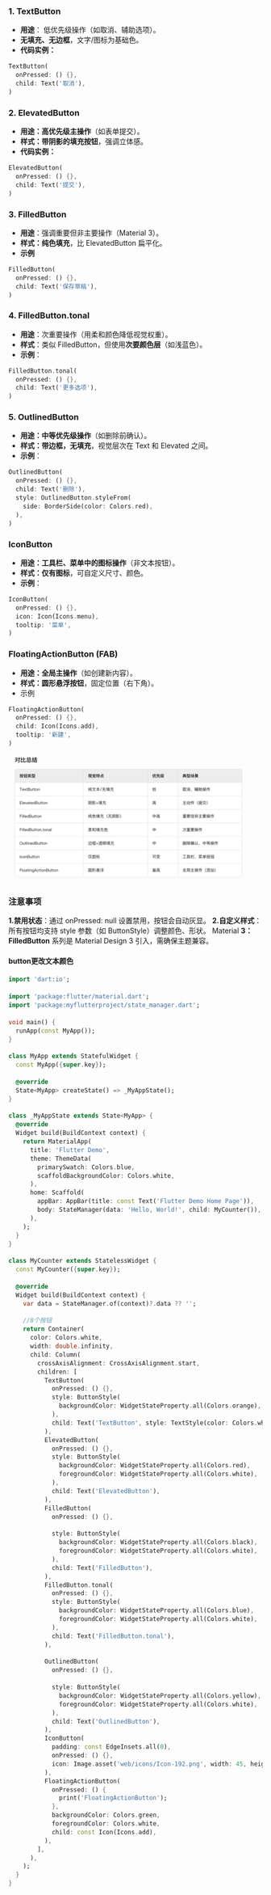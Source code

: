 ### ​​1. TextButton​​
* **用途​​**： 低优先级操作（如取消、辅助选项）。
* **无填充、无边框**​​，文字/图标为基础色。
* **代码实例：**
```dart
TextButton(
  onPressed: () {},
  child: Text('取消'),
)
```
### ​​2. ElevatedButton
* ​**​用途​​：​​高优先级主操作**​​（如表单提交）。
* **样式​​：​​带阴影的填充按钮​**​，强调立体感。
* **代码实例：**
```dart
ElevatedButton(
  onPressed: () {},
  child: Text('提交'),
)
```
### 3. FilledButton​​
* **​用途​**​：强调重要但非主要操作（Material 3）。
* **样式​​：​​纯色填充​**​，比 ElevatedButton 扁平化。
* **示例**
 
```dart
FilledButton(
  onPressed: () {},
  child: Text('保存草稿'),
)
```
### 4. FilledButton.tonal​​
* ​**用途**​​：次重要操作（用柔和颜色降低视觉权重）。
* **​样式​**​：类似 FilledButton，但使用​**​次要颜色层​​**（如浅蓝色）。
* **​示例​**​：
```dart
FilledButton.tonal(
  onPressed: () {},
  child: Text('更多选项'),
)
```
### ​​5. OutlinedButton​​
* ​**​用途​​：​​中等优先级操作**​​（如删除前确认）。
* ​**​样式​​：​​带边框，无填充​**​，视觉层次在 Text 和 Elevated 之间。
* ​​**示例​**​：
```dart
OutlinedButton(
  onPressed: () {},
  child: Text('删除'),
  style: OutlinedButton.styleFrom(
    side: BorderSide(color: Colors.red),
  ),
)

```
### IconButton​
* **用途​​：​​工具栏、菜单中的图标操作​**​（非文本按钮）。
* **样式​​：​​仅有图标**​​，可自定义尺寸、颜色。
* **示例**：
```dart
IconButton(
  onPressed: () {},
  icon: Icon(Icons.menu),
  tooltip: '菜单',
)
```
### FloatingActionButton (FAB)​
* **用途​​：​​全局主操作**​​（如创建新内容）。
* **样式​​：​​圆形悬浮按钮​**​，固定位置（右下角）。
* 示例
```dart
FloatingActionButton(
  onPressed: () {},
  child: Icon(Icons.add),
  tooltip: '新建',
)
```
!['button学习'](README_IMAGES/image.png)

### 注意事项​​
**​1.​禁用状态**​​：通过 onPressed: null 设置禁用，按钮会自动灰显。
​**2.​自定义样式​**​：所有按钮均支持 style 参数（如 ButtonStyle）调整颜色、形状。
​​Material 
**3​​：FilledButton** 系列是 Material Design 3 引入，需确保主题兼容。

#### button更改文本颜色
```dart
import 'dart:io';

import 'package:flutter/material.dart';
import 'package:myflutterproject/state_manager.dart';

void main() {
  runApp(const MyApp());
}

class MyApp extends StatefulWidget {
  const MyApp({super.key});

  @override
  State<MyApp> createState() => _MyAppState();
}

class _MyAppState extends State<MyApp> {
  @override
  Widget build(BuildContext context) {
    return MaterialApp(
      title: 'Flutter Demo',
      theme: ThemeData(
        primarySwatch: Colors.blue,
        scaffoldBackgroundColor: Colors.white,
      ),
      home: Scaffold(
        appBar: AppBar(title: const Text('Flutter Demo Home Page')),
        body: StateManager(data: 'Hello, World!', child: MyCounter()),
      ),
    );
  }
}

class MyCounter extends StatelessWidget {
  const MyCounter({super.key});

  @override
  Widget build(BuildContext context) {
    var data = StateManager.of(context)?.data ?? '';

    //8个按钮
    return Container(
      color: Colors.white,
      width: double.infinity,
      child: Column(
        crossAxisAlignment: CrossAxisAlignment.start,
        children: [
          TextButton(
            onPressed: () {},
            style: ButtonStyle(
              backgroundColor: WidgetStateProperty.all(Colors.orange),
            ),
            child: Text('TextButton', style: TextStyle(color: Colors.white)),
          ),
          ElevatedButton(
            onPressed: () {},
            style: ButtonStyle(
              backgroundColor: WidgetStateProperty.all(Colors.red),
              foregroundColor: WidgetStateProperty.all(Colors.white),
            ),
            child: Text('ElevatedButton'),
          ),
          FilledButton(
            onPressed: () {},

            style: ButtonStyle(
              backgroundColor: WidgetStateProperty.all(Colors.black),
              foregroundColor: WidgetStateProperty.all(Colors.white),
            ),
            child: Text('FilledButton'),
          ),
          FilledButton.tonal(
            onPressed: () {},
            style: ButtonStyle(
              backgroundColor: WidgetStateProperty.all(Colors.blue),
              foregroundColor: WidgetStateProperty.all(Colors.white),
            ),
            child: Text('FilledButton.tonal'),
          ),

          OutlinedButton(
            onPressed: () {},

            style: ButtonStyle(
              backgroundColor: WidgetStateProperty.all(Colors.yellow),
              foregroundColor: WidgetStateProperty.all(Colors.white),
            ),
            child: Text('OutlinedButton'),
          ),
          IconButton(
            padding: const EdgeInsets.all(0),
            onPressed: () {},
            icon: Image.asset('web/icons/Icon-192.png', width: 45, height: 45),
          ),
          FloatingActionButton(
            onPressed: () {
              print('FloatingActionButton');
            },
            backgroundColor: Colors.green,
            foregroundColor: Colors.white,
            child: const Icon(Icons.add),
          ),
        ],
      ),
    );
  }
}

```